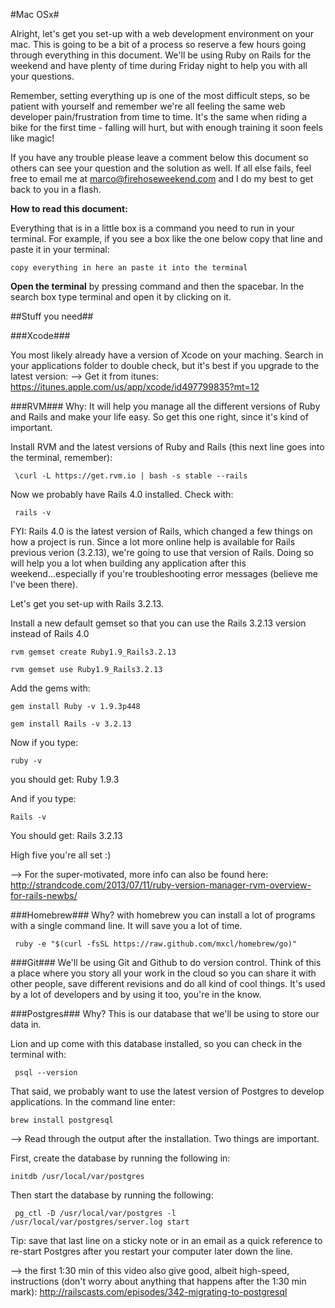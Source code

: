 #Mac OSx#

Alright, let's get you set-up with a web development environment on your mac. This is going to be a bit of a process so reserve a few hours going through everything in this document. We'll be using Ruby on Rails for the weekend and have plenty of time during Friday night to help you with all your questions. 

Remember, setting everything up is one of the most difficult steps, so be patient with yourself and remember we're all feeling the same web developer pain/frustration from time to time. It's the same when riding a bike for the first time - falling will hurt, but with enough training it soon feels like magic!

If you have any trouble please leave a comment below this document so others can see your question and the solution as well. If all else fails, feel free to email me at marco@firehoseweekend.com and I do my best to get back to you in a flash.


__How to read this document:__

Everything that is in a little box is a command you need to run in your terminal. For example, if you see a box like the one below copy that line and paste it in your terminal:

``` 
copy everything in here an paste it into the terminal
```

__Open the terminal__ by pressing command and then the spacebar. In the search box type terminal and open it by clicking on it.

##Stuff you need##

###Xcode###

You  most likely already have a version of Xcode on your maching. Search in your applications folder to double check, but it's best if you upgrade to the latest version:
--> Get it from itunes: https://itunes.apple.com/us/app/xcode/id497799835?mt=12


###RVM###
Why: It will help you manage all the different versions of Ruby and Rails and make your life easy. So get this one right, since it's kind of important.

Install RVM and the latest versions of Ruby and Rails (this next line goes into the terminal, remember):

```
 \curl -L https://get.rvm.io | bash -s stable --rails
```

Now we probably have Rails 4.0 installed. Check with:

```
 rails -v
```

FYI: Rails 4.0 is the latest version of Rails, which changed a few things on how a project is run. Since a lot more online help is available for Rails previous verion (3.2.13), we're going to use that version of Rails. Doing so will help you a lot when building any application after this weekend...especially if you're troubleshooting error messages (believe me I've been there).

Let's get you set-up with Rails 3.2.13.

Install a new default gemset so that you can use the Rails 3.2.13 version instead of Rails 4.0

```
rvm gemset create Ruby1.9_Rails3.2.13
```
```
rvm gemset use Ruby1.9_Rails3.2.13 
```

Add the gems with:

```
gem install Ruby -v 1.9.3p448
```
```
gem install Rails -v 3.2.13
```
Now if you type:

```
ruby -v
```
you should get: Ruby 1.9.3

And if you type:
```
Rails -v
```
You should get: Rails 3.2.13

High five you're all set :)

--> For the super-motivated, more info can also be found here: http://strandcode.com/2013/07/11/ruby-version-manager-rvm-overview-for-rails-newbs/

###Homebrew###
Why? with homebrew you can install a lot of programs with a single command line. It will save you a lot of time.

```
 ruby -e "$(curl -fsSL https://raw.github.com/mxcl/homebrew/go)"
```

###Git###
We'll be using Git and Github to do version control. Think of this a place where you story all your work in the cloud so you can share it with other people, save different revisions and do all kind of cool things. It's used by a lot of developers and by using it too, you're in the know.



###Postgres###
Why? This is our database that we'll be using to store our data in. 

Lion and up come with this database installed, so you can check in the terminal with:
```
 psql --version
```

That said, we probably want to use the latest version of Postgres to develop applications. In the command line enter:

```
brew install postgresql
```

--> Read through the output after the installation. Two things are important.

First, create the database by running the following in:
```
initdb /usr/local/var/postgres
```

Then start the database by running the following:

```
 pg_ctl -D /usr/local/var/postgres -l /usr/local/var/postgres/server.log start
```

Tip: save that last line on a sticky note or in an email as a quick reference to re-start Postgres after you restart your computer later down the line.

--> the first 1:30 min of this video also give good, albeit high-speed, instructions (don't worry about anything that happens after the 1:30 min mark): http://railscasts.com/episodes/342-migrating-to-postgresql


